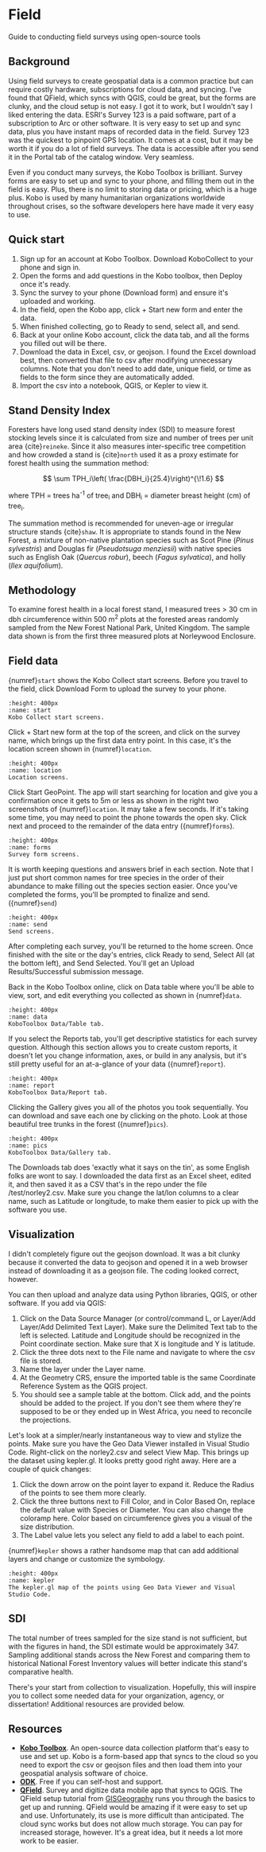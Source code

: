 # Field
Guide to conducting field surveys using open-source tools

## Background
Using field surveys to create geospatial data is a common practice but can require costly hardware, subscriptions for cloud data, and syncing. I've found that QField, which syncs with QGIS, could be great, but the forms are clunky, and the cloud setup is not easy. I got it to work, but I wouldn't say I liked entering the data. ESRI's Survey 123 is a paid software, part of a subscription to Arc or other software. It is very easy to set up and sync data, plus you have instant maps of recorded data in the field. Survey 123 was the quickest to pinpoint GPS location. It comes at a cost, but it may be worth it if you do a lot of field surveys. The data is accessible after you send it in the Portal tab of the catalog window. Very seamless.

Even if you conduct many surveys, the Kobo Toolbox is brilliant. Survey forms are easy to set up and sync to your phone, and filling them out in the field is easy. Plus, there is no limit to storing data or pricing, which is a huge plus. Kobo is used by many humanitarian organizations worldwide throughout crises, so the software developers here have made it very easy to use. 

## Quick start
1. Sign up for an account at Kobo Toolbox. Download KoboCollect to your phone and sign in.
2. Open the forms and add questions in the Kobo toolbox, then Deploy once it's ready.
3. Sync the survey to your phone (Download form) and ensure it's uploaded and working.
4. In the field, open the Kobo app, click + Start new form and enter the data.
5. When finished collecting, go to Ready to send, select all, and send.
6. Back at your online Kobo account, click the data tab, and all the forms you filled out will be there.
7. Download the data in Excel, csv, or geojson. I found the Excel download best, then converted that file to csv after modifying unnecessary columns. Note that you don't need to add date, unique field, or time as fields to the form since they are automatically added.
8. Import the csv into a notebook, QGIS, or Kepler to view it.

## Stand Density Index
Foresters have long used stand density index (SDI) to measure forest stocking levels since it is calculated from size and number of trees per unit area {cite}`reineke`. Since it also measures inter-specific tree competition and how crowded a stand is {cite}`north` used it as a proxy estimate for forest health using the summation method:

$$
\sum TPH_i\left( \frac{DBH_i}{25.4}\right)^{\!1.6}
$$

where TPH = trees ha<sup>-1</sup> of tree<sub>i</sub> and DBH<sub>i</sub> = diameter breast height (cm) of tree<sub>i</sub>.

The summation method is recommended for uneven-age or irregular structure stands {cite}`shaw`. It is appropriate to stands found in the New Forest, a mixture of non-native plantation species such as Scot Pine (_Pinus sylvestris_) and Douglas fir (_Pseudotsuga menziesii_) with native species such as English Oak (_Quercus robur_), beech (_Fagus sylvatica_), and holly (_Ilex aquifolium_).

## Methodology
To examine forest health in a local forest stand, I measured trees > 30 cm in dbh circumference within 500 m<sup>2</sup> plots at the forested areas randomly sampled from the New Forest National Park, United Kingdom. The sample data shown is from the first three measured plots at Norleywood Enclosure.

## Field data
{numref}`start` shows the Kobo Collect start screens. Before you travel to the field, click Download Form to upload the survey to your phone. 

```{figure} /figures/survey/start.png
:height: 400px
:name: start
Kobo Collect start screens.
```

Click + Start new form at the top of the screen, and click on the survey name, which brings up the first data entry point. In this case, it's the location screen shown in {numref}`location`. 

```{figure} /figures/survey/location.png
:height: 400px
:name: location
Location screens.
```
Click Start GeoPoint. The app will start searching for location and give you a confirmation once it gets to 5m or less as shown in the right two screenshots of {numref}`location`. It may take a few seconds. If it's taking some time, you may need to point the phone towards the open sky. Click next and proceed to the remainder of the data entry ({numref}`forms`).

```{figure} /figures/survey/forms.png
:height: 400px
:name: forms
Survey form screens.
```
It is worth keeping questions and answers brief in each section. Note that I just put short common names for tree species in the order of their abundance to make filling out the species section easier. Once you've completed the forms, you'll be prompted to finalize and send. ({numref}`send`)

```{figure} /figures/survey/send.png
:height: 400px
:name: send
Send screens.
```
After completing each survey, you'll be returned to the home screen. Once finished with the site or the day's entries, click Ready to send, Select All (at the bottom left), and Send Selected. You'll get an Upload Results/Successful submission message.

Back in the Kobo Toolbox online, click on Data table where you'll be able to view, sort, and edit everything you collected as shown in {numref}`data`.

```{figure} /figures/survey/data.png
:height: 400px
:name: data
KoboToolbox Data/Table tab.
```
If you select the Reports tab, you'll get descriptive statistics for each survey question. Although this section allows you to create custom reports, it doesn't let you change information, axes, or build in any analysis, but it's still pretty useful for an at-a-glance of your data ({numref}`report`).

```{figure} /figures/survey/report.png
:height: 400px
:name: report
KoboToolbox Data/Report tab.
```

Clicking the Gallery gives you all of the photos you took sequentially. You can download and save each one by clicking on the photo. Look at those beautiful tree trunks in the forest ({numref}`pics`).

```{figure} /figures/survey/pics.png
:height: 400px
:name: pics
KoboToolbox Data/Gallery tab.
```

The Downloads tab does 'exactly what it says on the tin', as some English folks are wont to say. I downloaded the data first as an Excel sheet, edited it, and then saved it as a CSV that's in the repo under the file /test/norley2.csv. Make sure you change the lat/lon columns to a clear name, such as Latitude or longitude, to make them easier to pick up with the software you use. 

## Visualization
I didn't completely figure out the geojson download. It was a bit clunky because it converted the data to geojson and opened it in a web browser instead of downloading it as a geojson file. The coding looked correct, however.

You can then upload and analyze data using Python libraries, QGIS, or other software. If you add via QGIS:

1. Click on the Data Source Manager (or control/command L, or Layer/Add Layer/Add Delimited Text Layer). Make sure the Delimited Text tab to the left is selected. Latitude and Longitude should be recognized in the Point coordinate section. Make sure that X is longitude and Y is latitude.
2. Click the three dots next to the File name and navigate to where the csv file is stored. 
3. Name the layer under the Layer name.
4. At the Geometry CRS, ensure the imported table is the same Coordinate Reference System as the QGIS project.
5. You should see a sample table at the bottom. Click add, and the points should be added to the project. If you don't see them where they're supposed to be or they ended up in West Africa, you need to reconcile the projections.

Let's look at a simpler/nearly instantaneous way to view and stylize the points. Make sure you have the Geo Data Viewer installed in Visual Studio Code. Right-click on the norley2.csv and select View Map. This brings up the dataset using kepler.gl. It looks pretty good right away. Here are a couple of quick changes:

1. Click the down arrow on the point layer to expand it. Reduce the Radius of the points to see them more clearly.
2. Click the three buttons next to Fill Color, and in Color Based On, replace the default value with Species or Diameter. You can also change the coloramp here. Color based on circumference gives you a visual of the size distribution.
3. The Label value lets you select any field to add a label to each point.

{numref}`kepler` shows a rather handsome map that can add additional layers and change or customize the symbology.

```{figure} /figures/survey/kepler.png
:height: 400px
:name: kepler
The kepler.gl map of the points using Geo Data Viewer and Visual Studio Code.
```
## SDI
The total number of trees sampled for the size stand is not sufficient, but with the figures in hand, the SDI estimate would be approximately 347. Sampling additional stands across the New Forest and comparing them to historical National Forest Inventory values will better indicate this stand's comparative health.

There's your start from collection to visualization. Hopefully, this will inspire you to collect some needed data for your organization, agency, or dissertation! Additional resources are provided below.

## Resources
- **[Kobo Toolbox](https://www.kobotoolbox.org)**. An open-source data collection platform that's easy to use and set up. Kobo is a form-based app that syncs to the cloud so you need to export the csv or geojson files and then load them into your geospatial analysis software of choice.
- **[ODK](https://getodk.org)**. Free if you can self-host and support.
- **[QField](https://qfield.org)**. Survey and digitize data mobile app that syncs to QGIS. The QField setup tutorial from [GISGeography](https://gisgeography.com/qfield/) runs you through the basics to get up and running. QField would be amazing if it were easy to set up and use. Unfortunately, its use is more difficult than anticipated. The cloud sync works but does not allow much storage. You can pay for increased storage, however. It's a great idea, but it needs a lot more work to be easier.

